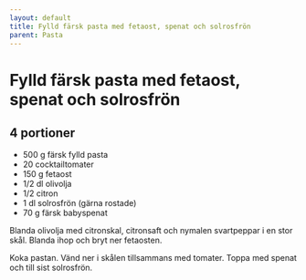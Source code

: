 ```yaml
---
layout: default
title: Fylld färsk pasta med fetaost, spenat och solrosfrön
parent: Pasta
---
```

# Fylld färsk pasta med fetaost, spenat och solrosfrön

## 4 portioner

- 500 g färsk fylld pasta
- 20 cocktailtomater
- 150 g fetaost
- 1/2 dl olivolja
- 1/2 citron
- 1 dl solrosfrön (gärna rostade)
- 70 g färsk babyspenat

Blanda olivolja med citronskal, citronsaft och nymalen svartpeppar i en stor skål. Blanda
ihop och bryt ner fetaosten.

Koka pastan. Vänd ner i skålen tillsammans med tomater. Toppa med spenat och till sist
solrosfrön.
